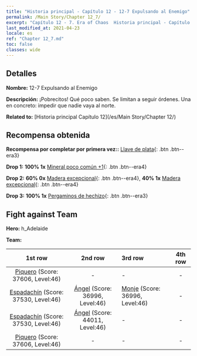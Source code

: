 ```yaml
---
title: "Historia principal - Capítulo 12 - 12-7 Expulsando al Enemigo"
permalink: /Main Story/Chapter 12_7/
excerpt: "Capítulo 12 - 7. Era of Chaos  Historia principal - Capítulo 12_7. 12-7 Expulsando al Enemigo"
last_modified_at: 2021-04-23
locale: es
ref: "Chapter 12_7.md"
toc: false
classes: wide
---
```


## Detalles

 **Nombre:** 12-7 Expulsando al Enemigo

 **Descripción:** ¡Pobrecitos! Qué poco saben. Se limitan a seguir órdenes. Una en concreto: impedir que nadie vaya al norte.

 **Related to:** [Historia principal Capítulo 12](/es/Main Story/Chapter 12/)

## Recompensa obtenida

 **Recompensa por completar por primera vez::** [Llave de plata](/ItemsES/con_693/){: .btn .btn--era3}

 **Drop 1:** **100% 1x** [Mineral poco común +1](/ItemsES/mat_40/){: .btn .btn--era4}

 **Drop 2:** **60% 0x** [Madera excepcional](/ItemsES/mat_34/){: .btn .btn--era4}, **40% 1x** [Madera excepcional](/ItemsES/mat_34/){: .btn .btn--era4}

 **Drop 3:** **100% 1x** [Pergaminos de hechizo](/ItemsES/con_694/){: .btn .btn--era3}


## Fight against Team
 **Hero:** h_Adelaide

 **Team:**


  | 1st row | 2nd row | 3rd row | 4th row |
  |:----:|:----:|:----|:----:|
  | [Piquero](/es/units/Pikeman/) (Score: 37606, Level:46)  | - | - | - |
  | [Espadachín](/es/units/Swordsman/) (Score: 37530, Level:46)  | [Ángel](/es/units/Angel/) (Score: 36996, Level:46)  | [Monje](/es/units/Monk/) (Score: 36996, Level:46)  | - |
  | [Espadachín](/es/units/Swordsman/) (Score: 37530, Level:46)  | [Ángel](/es/units/Angel/) (Score: 44011, Level:46)  | - | - |
  | [Piquero](/es/units/Pikeman/) (Score: 37606, Level:46)  | - | - | - |


